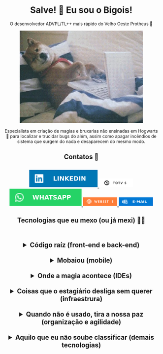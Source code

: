 <h1 align="center">Salve! 🤙 Eu sou o Bigois!</h1>
<div align="center">
    <p>
        O desenvolvedor ADVPL/TL++ mais rápido do Velho Oeste Protheus 🤠
    </p>
    <img src="gifs/dog-dev.webp"/>
    <p>
        Especialista em criação de magias e bruxarias não ensinadas em Hogwarts 🧙 para localizar e trucidar bugs do além, assim como apagar incêndios de sistema que surgem do nada e desaparecem do mesmo modo.
    </p>
</div>
<h2 align="center">Contatos 📱<h2>
<div align="center">
    <a href="https://linkedin.com/in/guilhermebigois" target="_blank">
        <img src="badges\linkedin.svg">
    </a>
    <a href="https://devforum.totvs.com.br/users/1300/guilherme-bigois" target="_blank">
        <img width="111px" height="28px" src="badges\totvs.svg">
    </a>
    <a href="https://api.whatsapp.com/send?phone=5511954226844" target="_blank">
        <img src="badges\whatsapp.svg">
    </a>
    <a href="https://bigois.com" target="_blank">
        <img width="111px" height="28px" src="badges\website.svg">
    </a>
    <a href="mailto:guilhermebigois@outlook.com" target="_blank">
        <img width="111px" height="28px" src="badges/e-mail.svg">
    </a>
</div>
<h2 align="center">Tecnologias que eu mexo (ou já mexi) 👨‍💻<h2>
<br>
<div align="center">
    <details>
        <summary>Código raíz (front-end e back-end)</summary>
        <img title="ADVPL/TL++" width="40px" height="40px" src="images/code/totvs.svg">
        <img title="Java" width="40px" height="40px" src="images/code/java.svg">
        <img title="Python" width="40px" height="40px" src="images/code/python.svg">
        <img title="HTML5" width="40px" height="40px" src="images/code/html.svg">
        <img title="CSS3" width="40px" height="40px" src="images/code/css.svg">
        <img title="JavaScript" width="40px" height="40px" src="images/code/javascript.svg">
        <img title="PL/SQL" width="45px" height="45px" src="images/code/plsql.webp">
        <img title="Wordpress" width="45px" height="45px" src="images/code/wordpress.svg">
        <img title="Flask" width="45px" height="45px" src="images/code/flask.svg">
        <img title="Selenium" width="45px" height="45px" src="images/code/selenium.svg">
        <img title="NodeJS" width="45px" height="45px" src="images/code/nodejs.svg">
    </details>
    <br>
    <details>
        <summary>Mobaiou (mobile)</summary>
        <img title="Android" width="40px" height="40px" src="images/mobile/android.svg">
        <img title="Swift" width="40px" height="40px" src="images/mobile/swift.svg">
        <img title="Xamarin" width="40px" height="40px" src="images/mobile/xamarin.svg">
        <img title="Appium" width="40px" height="40px" src="images/mobile/appium.svg">
    </details>
    <br>
    <details>
        <summary>Onde a magia acontece (IDEs)</summary>
        <img title="VS Code" width="45px" height="45px" src="images/ide/vscode.svg">
        <img title="PyCharm" width="45px" height="45px" src="images/ide/pycharm.svg">
        <img title="Eclipse" width="45px" height="45px" src="images/ide/eclipse.svg">
        <img title="Netbeans" width="45px" height="45px" src="images/ide/netbeans.svg">
        <img title="Visual Studio" width="45px" height="45px" src="images/ide/visual-studio.svg">
        <img title="Arduino" width="45px" height="45px" src="images/ide/arduino.svg">
        <img title="IntelliJ" width="45px" height="45px" src="images/ide/intellij.svg">
    </details>
    <br>
    <details>
        <summary>Coisas que o estagiário desliga sem querer (infraestrura)</summary>
        <img title="Windows" width="40px" height="40px" src="images/infra/windows.svg">
        <img title="Ubuntu" width="40px" height="40px" src="images/infra/ubuntu.svg">
        <img title="Debian" width="40px" height="40px" src="images/infra/debian.svg">
        <img title="Docker" width="40px" height="40px" src="images/infra/docker.svg">
        <img title="Amazon Web Services (AWS)" width="40px" height="40px" src="images/infra/aws.svg">
        <img title="Google Cloud Platform (GCP)" width="40px" height="40px" src="images/infra/gcp.svg">
        <img title="Microsoft SQL Server (MSSQL)" width="40px" height="40px" src="images/infra/mssql.svg">
        <img title="Oracle 12c" width="40px" height="40px" src="images/infra/oracle.svg">
        <img title="MySQL" width="40px" height="40px" src="images/infra/mysql.svg">
        <img title="PostgreSQL" width="40px" height="40px" src="images/infra/postgresql.svg">
    </details>
    <br>
    <details>
        <summary>Quando não é usado, tira a nossa paz (organização e agilidade)</summary>
        <img title="Git" width="40px" height="40px" src="images/agile/git.svg">
        <img title="GitHub" width="40px" height="40px" src="images/agile/github.svg">
        <img title="Bitbucket" width="40px" height="40px" src="images/agile/bitbucket.svg">
        <img title="Jira" width="40px" height="40px" src="images/agile/jira.svg">
        <img title="Confluence" width="40px" height="40px" src="images/agile/confluence.svg">
        <img title="Slack" width="40px" height="40px" src="images/agile/slack.svg">
        <img title="Trello" width="40px" height="40px" src="images/agile/trello.svg">
        <img title="Notion" width="40px" height="40px" src="images/agile/notion.svg">
        <img title="Zendesk" width="40px" height="40px" src="images/agile/zendesk.svg">
    </details>
    <br>
    <details>
        <summary>Aquilo que eu não soube classificar (demais tecnologias)</summary>
        <img title="Postman" width="40px" height="40px" src="images/etc/postman.svg">
        <img title="Adobe Illustrator" width="40px" height="40px" src="images/etc/illustrator.svg">
        <img title="Microsoft Office" width="40px" height="40px" src="images/etc/office.svg">
        <img title="Power BI" width="40px" height="40px" src="images/etc/pbi.png">
    </details>
<div>
